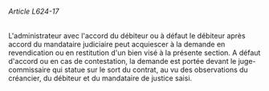 ###### Article L624-17

L'administrateur avec l'accord du débiteur ou à défaut le débiteur après accord du mandataire judiciaire peut acquiescer à la demande en revendication ou en restitution d'un bien visé à la présente section. A défaut d'accord ou en cas de contestation, la demande est portée devant le juge-commissaire qui statue sur le sort du contrat, au vu des observations du créancier, du débiteur et du mandataire de justice saisi.

